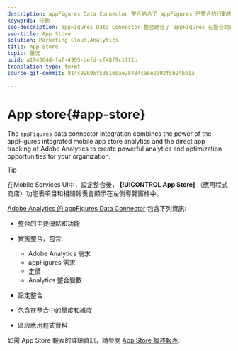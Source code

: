 ```yaml
---
description: appFigures Data Connector 整合結合了 appFigures 已整合的行動應用程式商店分析功能和 Adobe Analytics 的直接應用程式追蹤功能，能為貴組織創造強大的分析和最佳化機會。
keywords: 行動
seo-description: appFigures Data Connector 整合結合了 appFigures 已整合的行動應用程式商店分析功能和 Adobe Analytics 的直接應用程式追蹤功能，能為貴組織創造強大的分析和最佳化機會。
seo-title: App Store
solution: Marketing Cloud,Analytics
title: App Store
topic: 量度
uuid: a194364d-faf-4995-befd-cf48f9c1f11b
translation-type: tm+mt
source-git-commit: 814c99695f538160ae28484ca8e2a92f5b24bb1a

---
```



# App store{#app-store}

The `appFigures` data connector integration combines the power of the appFigures integrated mobile app store analytics and the direct app tracking of Adobe Analytics to create powerful analytics and optimization opportunities for your organization.

>[!TIP]
>
>在Mobile Services UI中，設定整合後， **[!UICONTROL App Store]** （應用程式商店）功能表項目和相關報表會顯示在左側導覽窗格中。

[Adobe Analytics 的 appFigures Data Connector](https://marketing.adobe.com/resources/help/en_US/connectors/appfigures/) 包含下列資訊:
<!--REKHA: no idea where this guide lives-->

* 整合的主要優點和功能
* 實施整合，包含:

   * Adobe Analytics 需求
   * appFigures 需求
   * 定價
   * Analytics 整合變數

* 設定整合
* 包含在整合中的量度和維度
* 區段應用程式資料

如需 App Store 報表的詳細資訊，請參閱 [App Store 概述報表](/help/using/usage/c-app-store-store-performance.md).
